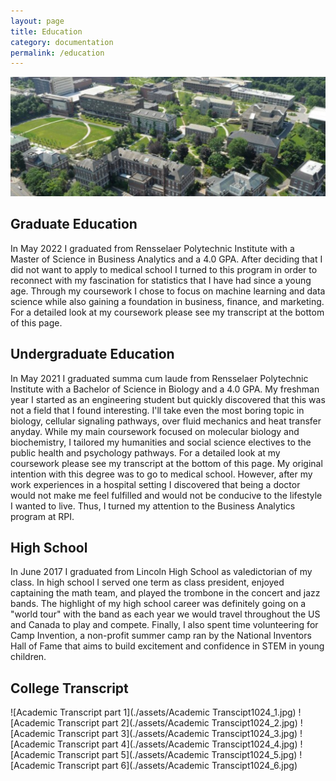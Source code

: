 ```yaml
---
layout: page
title: Education
category: documentation
permalink: /education
---
```


![RPI](./assets/RPI.jpg)

## Graduate Education

In May 2022 I graduated from Rensselaer Polytechnic Institute with a Master of Science in Business Analytics and a 4.0 GPA. After deciding that I did not want to apply to medical school I turned to this program in order to reconnect with my fascination for statistics that I have had since a young age. Through my coursework I chose to focus on machine learning and data science while also gaining a foundation in business, finance, and marketing. For a detailed look at my coursework please see my transcript at the bottom of this page. 

## Undergraduate Education

In May 2021 I graduated summa cum laude from Rensselaer Polytechnic Institute with a Bachelor of Science in Biology and a 4.0 GPA. My freshman year I started as an engineering student but quickly discovered that this was not a field that I found interesting. I'll take even the most boring topic in biology, cellular signaling pathways, over fluid mechanics and heat transfer anyday. While my main coursework focused on molecular biology and biochemistry, I tailored my humanities and social science electives to the public health and psychology pathways. For a detailed look at my coursework please see my transcript at the bottom of this page. My original intention with this degree was to go to medical school. However, after my work experiences in a hospital setting I discovered that being a doctor would not make me feel fulfilled and would not be conducive to the lifestyle I wanted to live. Thus, I turned my attention to the Business Analytics program at RPI.  

## High School 

In June 2017 I graduated from Lincoln High School as valedictorian of my class. In high school I served one term as class president, enjoyed captaining the math team,  and played the trombone in the concert and jazz bands. The highlight of my high school career was definitely going on a "world tour" with the band as each year we would travel throughout the US and Canada to play and compete. Finally, I also spent time volunteering for Camp Invention, a non-profit summer camp ran by the National Inventors Hall of Fame that aims to build excitement and confidence in STEM in young children. 

## College Transcript

![Academic Transcript part 1](./assets/Academic Transcipt1024_1.jpg)
![Academic Transcript part 2](./assets/Academic Transcipt1024_2.jpg)
![Academic Transcript part 3](./assets/Academic Transcipt1024_3.jpg)
![Academic Transcript part 4](./assets/Academic Transcipt1024_4.jpg)
![Academic Transcript part 5](./assets/Academic Transcipt1024_5.jpg)
![Academic Transcript part 6](./assets/Academic Transcipt1024_6.jpg)
